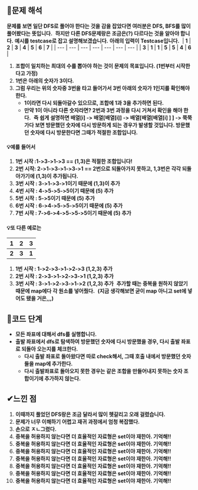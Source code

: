 ## **🔎문제 해석**
**문제를 보면 일단 DFS로 풀어야 한다는 것을 감을 잡았다면 여러분은 DFS, BFS를 많이 풀어봤다는 뜻입니다.**
​
**하지만 다른 DFS문제랑은 조금은(?) 다르다는 것을 알아야 합니다.** 
​
**예시를 testcase로 잡고 설명해보겠습니다.**
​
**아래의 입력이 Testcase입니다.**
​
| **1** | **2** | **3** | **4** | **5** | **6** | **7** |
| --- | --- | --- | --- | --- | --- | --- |
| **3** | **1** | **1** | **5** | **5** | **4** | **6** |
1.  **조합이 일치하는 최대의 수를 뽑아야 하는 것이 문제의 목표입니다. (1번부터 시작한다고 가정)**
2.  **1번은 아래의 숫자가 3이다.**
3.  **그럼 우리는 위의 숫자중 3번을 타고 들어가서 3번 아래의 숫자가 1인지를 확인해야 한다.** 
    -   **1이라면 다시 되돌아갈수 있으므로, 조합에 1과 3을 추가하면 된다.**
    -   **만약 1이 아니라 다른 숫자라면? 2번과 3번 과정을 다시 거쳐서 확인을 해야 한다.**
​
**즉 쉽게 설명하면 배열\[i\] -> 배열\[배열\[i\]\] -> 배열\[배열\[배열\[i\] \] \] -> 쭉쭉 가다 보면 방문했던 숫자에 다시 방문하게 되는 경우가 발생할 것입니다. 방문했던 숫자에 다시 방문한다면 그때가 적절한 조합입니다.**
​
#### **💡예를 들어서**
1.  **1번 시작 :1->3->1->3 == (1,3)은 적절한 조합입니다!**
2.  **2번 시작:  2->1->3->1->3->1 == 2번으로 되돌아가지 못하고, 1,3번은 각각 되돌아가기에 (1,3)이 추가됩니다.**
3.  **3번 시작 : 3->1->3->1이기 때문에 (1,3)이 추가**
4.  **4번 시작 : 4->5->5->5이기 때문에 (5) 추가**
5.  **5번 시작 : 5->5이기 때문에 (5) 추가**
6.  **6번 시작 : 6->4->5->5->5이기 때문에 (5) 추가**
7.  **7번 시작 : 7->6->4->5->5->5이기 때문에 (5) 추가** 
#### **💡또 다른 예로는** 
| **1** | **2** | **3** |
| --- | --- | --- |
| **2** | **3** | **1** |
1.  **1번 시작 : 1->2->3->1->2->3  (1,2,3) 추가**
2.  **2번 시작 : 2->3->1->2->3->1 (1,2,3) 추가**
3.  **3번 시작 : 3->1->2->3->1->2 (1,2,3) 추가**
​
**추가할 때는 중복을 원하지 않았기 때문에 map에다 각 원소를 넣어줬다.**
​
**(지금 생각해보면 굳이 map 아니고 set에 넣어도 됐을 거은,,,)**
​
## **📃코드 단계**
-   **모든 좌표에 대해서 dfs를 실행합니다.**
-   **출발 좌표에서 dfs로 탐색하여 방문했던 숫자에 다시 방문했을 경우, 다시 출발 좌표로 되돌아 오는지를 체크한다.**
    -   **다시 출발 좌표로 돌아왔다면 따로 check해서, 그때 호출 내에서 방문했던 숫자들을 map에 추가한다.**
    -   **다시 출발좌표로 돌아오지 못한 경우는 같은 조합을 만들어내지 못하는 숫자 조합이기에 추가하지 않는다.**
​
## **✔느낀 점**
1.  **이때까지 풀었던 DFS랑은 조금 달라서 많이 헷갈리고 오래 걸렸습니다.**
2.  **문제가 너무 이해하기 어렵고 재귀 과정에서 엄청 복잡했다.**
3.  **손으로 ㅈㄴ그렸다.**
4.  **중복을 허용하지 않는다면 더 효율적인 자료형은 set이야 재한아. 기억해!!**
5.  **중복을 허용하지 않는다면 더 효율적인 자료형은 set이야 재한아. 기억해!!**
6.  **중복을 허용하지 않는다면 더 효율적인 자료형은 set이야 재한아. 기억해!!**
7.  **중복을 허용하지 않는다면 더 효율적인 자료형은 set이야 재한아. 기억해!!**
8.  **중복을 허용하지 않는다면 더 효율적인 자료형은 set이야 재한아. 기억해!!**
9.  **중복을 허용하지 않는다면 더 효율적인 자료형은 set이야 재한아. 기억해!!**
10.  **중복을 허용하지 않는다면 더 효율적인 자료형은 set이야 재한아. 기억해!!**
